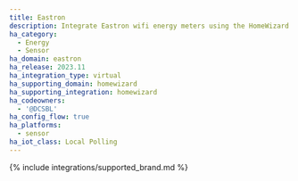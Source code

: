 ```yaml
---
title: Eastron
description: Integrate Eastron wifi energy meters using the HomeWizard integration.
ha_category:
  - Energy
  - Sensor
ha_domain: eastron
ha_release: 2023.11
ha_integration_type: virtual
ha_supporting_domain: homewizard
ha_supporting_integration: homewizard
ha_codeowners:
  - '@DCSBL'
ha_config_flow: true
ha_platforms:
  - sensor
ha_iot_class: Local Polling
---
```


{% include integrations/supported_brand.md %}
